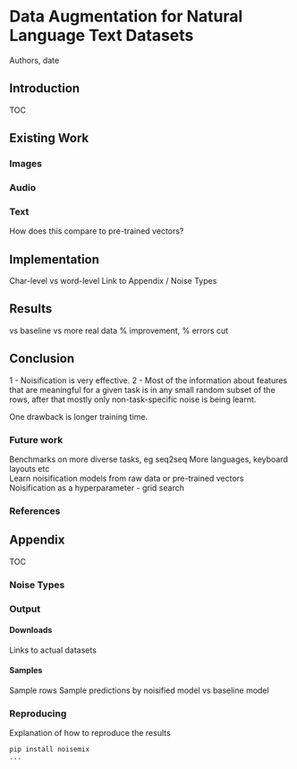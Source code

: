 # Data Augmentation for Natural Language Text Datasets

Authors, date

## Introduction

TOC

## Existing Work

### Images

### Audio

### Text

How does this compare to pre-trained vectors?

## Implementation
Char-level vs word-level
Link to Appendix / Noise Types

## Results
vs baseline
vs more real data
% improvement, % errors cut

## Conclusion

1 - Noisification is very effective.
2 - Most of the information about features that are meaningful for a given task is in any small random subset of the rows, after that mostly only non-task-specific noise is being learnt.

One drawback is longer training time.

### Future work
Benchmarks on more diverse tasks, eg seq2seq
More languages, keyboard layouts etc  
Learn noisification models from raw data or pre-trained vectors  
Noisification as a hyperparameter - grid search  

### References

## Appendix

TOC

### Noise Types

### Output

#### Downloads
Links to actual datasets

#### Samples
Sample rows
Sample predictions by noisified model vs baseline model

### Reproducing
Explanation of how to reproduce the results
```
pip install noisemix
...
```


